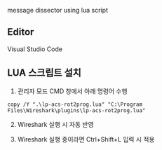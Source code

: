 message dissector using lua script

## Editor
Visual Studio Code

## LUA 스크립트 설치
1. 관리자 모드 CMD 창에서 아래 명령어 수행

```
copy /Y ".\lp-acs-rot2prog.lua" "C:\Program Files\Wireshark\plugins\lp-acs-rot2prog.lua"
```

2. Wireshark 실행 시 자동 반영

3. Wireshark 실행 중이라면 Ctrl+Shift+L 입력 시 적용
